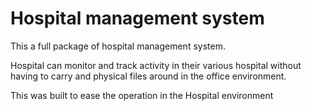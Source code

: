 # Hospital management system

This a full package of hospital management system.

Hospital can monitor and track activity in their various hospital without having to carry and physical files around in the office environment.

This was built to ease the operation in the Hospital environment
